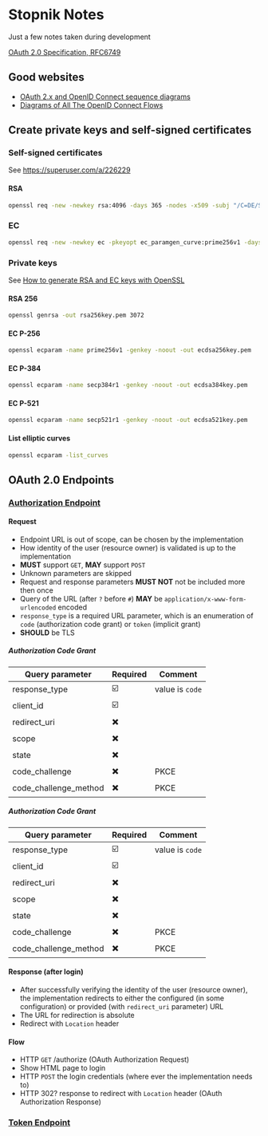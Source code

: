 # Stopnik Notes

Just a few notes taken during development

[OAuth 2.0 Specification, RFC6749](https://datatracker.ietf.org/doc/html/rfc6749)

## Good websites

- [OAuth 2.x and OpenID Connect sequence diagrams](https://www.gabriel.urdhr.fr/2023/02/06/oauth2-diagrams)
- [Diagrams of All The OpenID Connect Flows](https://darutk.medium.com/diagrams-of-all-the-openid-connect-flows-6968e3990660)

## Create private keys and self-signed certificates

### Self-signed certificates

See https://superuser.com/a/226229

#### RSA

```bash
openssl req -new -newkey rsa:4096 -days 365 -nodes -x509 -subj "/C=DE/ST=NRW/L=Dortmund/O=STOPnik/CN=www.example.com" -keyout www.example.com.key -out www.example.com.cert
```

### EC

```bash
openssl req -new -newkey ec -pkeyopt ec_paramgen_curve:prime256v1 -days 365 -nodes -x509 -subj "/C=DE/ST=NRW/L=Dortmund/O=STOPnik/CN=www.example.com" -keyout www.example.com.key -out www.example.com.cert
```

### Private keys

See [How to generate RSA and EC keys with OpenSSL](https://connect2id.com/products/nimbus-jose-jwt/openssl-key-generation)

#### RSA 256
```bash
openssl genrsa -out rsa256key.pem 3072
```

#### EC P-256
```bash
openssl ecparam -name prime256v1 -genkey -noout -out ecdsa256key.pem
```

#### EC P-384
```bash
openssl ecparam -name secp384r1 -genkey -noout -out ecdsa384key.pem
```

#### EC P-521
```bash
openssl ecparam -name secp521r1 -genkey -noout -out ecdsa521key.pem
```

#### List elliptic curves
```bash
openssl ecparam -list_curves
```

## OAuth 2.0 Endpoints

### [Authorization Endpoint](https://datatracker.ietf.org/doc/html/rfc6749#section-3.1)

#### Request
- Endpoint URL is out of scope, can be chosen by the implementation
- How identity of the user (resource owner) is validated is up to the implementation
- **MUST** support `GET`, **MAY** support `POST`
- Unknown parameters are skipped
- Request and response parameters **MUST NOT** not be included more then once
- Query of the URL (after `?` before `#`) **MAY** be `application/x-www-form-urlencoded` encoded
- `response_type` is a required URL parameter, which is an enumeration of `code` (authorization code grant) or `token` (implicit grant)
- **SHOULD** be TLS

##### Authorization Code Grant
| Query parameter | Required | Comment |
| --- | --- | --- |
| response_type | ☑️ | value is `code` |
| client_id | ☑️ | |
| redirect_uri | ✖️ | |
| scope | ✖️ | |
| state | ✖️ | |
| code_challenge | ✖️ | PKCE |
| code_challenge_method | ✖️ | PKCE |

##### Authorization Code Grant
| Query parameter | Required | Comment |
| --- | --- | --- |
| response_type | ☑️ | value is `code` |
| client_id | ☑️ | |
| redirect_uri | ✖️ | |
| scope | ✖️ | |
| state | ✖️ | |
| code_challenge | ✖️ | PKCE |
| code_challenge_method | ✖️ | PKCE |

#### Response (after login)
- After successfully verifying the identity of the user (resource owner), the implementation redirects to either the configured (in some configuration) or provided (with `redirect_uri` parameter) URL
- The URL for redirection is absolute
- Redirect with `Location` header

#### Flow
- HTTP `GET` /authorize (OAuth Authorization Request)
- Show HTML page to login
- HTTP `POST` the login credentials (where ever the implementation needs to)
- HTTP 302? response to redirect with `Location` header (OAuth Authorization Response)

### [Token Endpoint](https://datatracker.ietf.org/doc/html/rfc6749#section-3.2)
